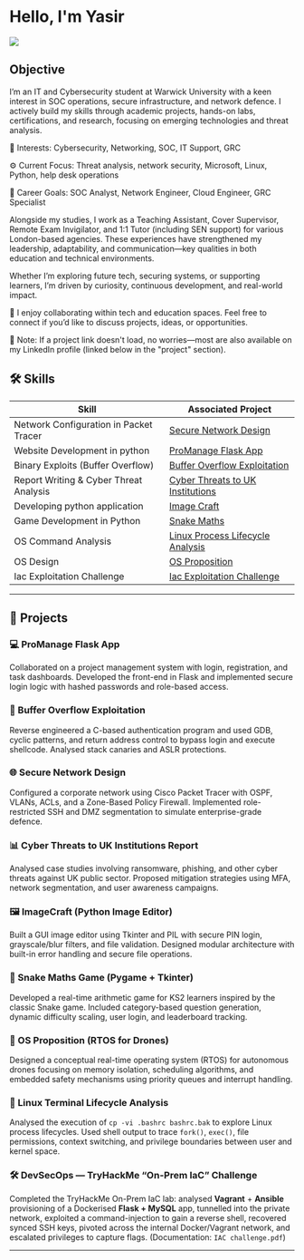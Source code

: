 # Hello, I'm Yasir
<a href="https://www.linkedin.com/in/saminyasirkhan/"><img src="https://img.shields.io/badge/-LinkedIn-0072b1?&style=for-the-badge&logo=linkedin&logoColor=white" /></a>

## Objective
I’m an IT and Cybersecurity student at Warwick University with a keen interest in SOC operations, secure infrastructure, and network defence. I actively build my skills through academic projects, hands-on labs, certifications, and research, focusing on emerging technologies and threat analysis.

🔐 Interests: Cybersecurity, Networking, SOC, IT Support, GRC

⚙️ Current Focus: Threat analysis, network security, Microsoft, Linux, Python, help desk operations

🎯 Career Goals: SOC Analyst, Network Engineer, Cloud Engineer, GRC Specialist

Alongside my studies, I work as a Teaching Assistant, Cover Supervisor, Remote Exam Invigilator, and 1:1 Tutor (including SEN support) for various London-based agencies. These experiences have strengthened my leadership, adaptability, and communication—key qualities in both education and technical environments.

Whether I’m exploring future tech, securing systems, or supporting learners, I’m driven by curiosity, continuous development, and real-world impact.

🤝 I enjoy collaborating within tech and education spaces. Feel free to connect if you’d like to discuss projects, ideas, or opportunities.

🔗 Note: If a project link doesn't load, no worries—most are also available on my LinkedIn profile (linked below in the "project" section).


## 🛠️ Skills

| Skill                                             | Associated Project                                                                |
|--------------------------------------------------|------------------------------------------------------------------------------------|
| Network  Configuration in Packet Tracer          | [Secure Network Design](https://github.com/saminyasirkhan/Secure-Network-Design)   |
|Website Development in python                     | [ProManage Flask App](https://github.com/saminyasirkhan/ProManage/blob/main/Front%26Backend.pdf)                         |
| Binary Exploits (Buffer Overflow)                | [Buffer Overflow Exploitation](https://github.com/saminyasirkhan/Buffer-Overflow)  |
| Report Writing & Cyber Threat Analysis           | [Cyber Threats to UK Institutions](https://github.com/saminyasirkhan/Cyber-Threats-to-UK-Institutions-Case-Studies-and-Countermeasures/blob/main/wm179%20-%205653630%20-%20Cyber_Threats_to_UK_Institutions__Case_Studies_and_Countermeasures%20(1).pdf)                      |
| Developing python application                    | [Image Craft](https://github.com/saminyasirkhan/ImageCraft)                        |
| Game Development in Python                       | [Snake Maths](https://github.com/saminyasirkhan/Snake-Maths-Game-)                 |
| OS Command Analysis                              | [Linux Process Lifecycle Analysis](https://shorturl.at/g6H4J)                      |
| OS Design                                        | [OS Proposition](https://rb.gy/eqguyk)                                             |
| Iac Exploitation Challenge                       | [Iac Exploitation Challenge   ](https://github.com/saminyasirkhan/IaC-Challenge)                                             |




---

## 📁 Projects

### 💻 ProManage Flask App
Collaborated on a project management system with login, registration, and task dashboards. Developed the front-end in Flask and implemented secure login logic with hashed passwords and role-based access.

### 🧠 Buffer Overflow Exploitation
Reverse engineered a C-based authentication program and used GDB, cyclic patterns, and return address control to bypass login and execute shellcode. Analysed stack canaries and ASLR protections.

### 🌐 Secure Network Design
Configured a corporate network using Cisco Packet Tracer with OSPF, VLANs, ACLs, and a Zone-Based Policy Firewall. Implemented role-restricted SSH and DMZ segmentation to simulate enterprise-grade defence.

### 📊 Cyber Threats to UK Institutions Report
Analysed case studies involving ransomware, phishing, and other cyber threats against UK public sector. Proposed mitigation strategies using MFA, network segmentation, and user awareness campaigns.

### 🖼️ ImageCraft (Python Image Editor)  
Built a GUI image editor using Tkinter and PIL with secure PIN login, grayscale/blur filters, and file validation. Designed modular architecture with built-in error handling and secure file operations.

### 🐍 Snake Maths Game (Pygame + Tkinter)  
Developed a real-time arithmetic game for KS2 learners inspired by the classic Snake game. Included category-based question generation, dynamic difficulty scaling, user login, and leaderboard tracking.

### 🛫 OS Proposition (RTOS for Drones)  
Designed a conceptual real-time operating system (RTOS) for autonomous drones focusing on memory isolation, scheduling algorithms, and embedded safety mechanisms using priority queues and interrupt handling.

### 🧮 Linux Terminal Lifecycle Analysis  
Analysed the execution of `cp -vi .bashrc bashrc.bak` to explore Linux process lifecycles. Used shell output to trace `fork()`, `exec()`, file permissions, context switching, and privilege boundaries between user and kernel space.

### 🛠️ DevSecOps — TryHackMe “On-Prem IaC” Challenge  
Completed the TryHackMe On-Prem IaC lab: analysed **Vagrant** + **Ansible** provisioning of a Dockerised **Flask + MySQL** app, tunnelled into the private network, exploited a command-injection to gain a reverse shell, recovered synced SSH keys, pivoted across the internal Docker/Vagrant network, and escalated privileges to capture flags. (Documentation: `IAC challenge.pdf`)  


---


